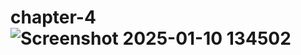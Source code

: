 # chapter-4![Screenshot 2025-01-10 134502](https://github.com/user-attachments/assets/de91dea5-03f4-4a08-9eeb-64311f25e1f2)
